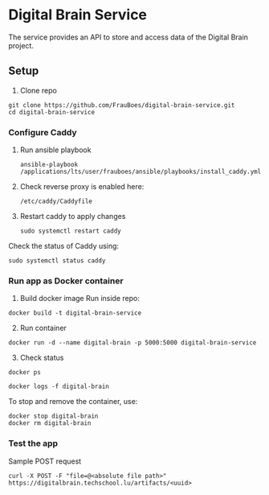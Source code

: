 # Digital Brain Service
The service provides an API to store and access data of the Digital Brain project. 

## Setup

1. Clone repo
```
git clone https://github.com/FrauBoes/digital-brain-service.git
cd digital-brain-service
```

### Configure Caddy

1. Run ansible playbook
   
   `ansible-playbook /applications/lts/user/frauboes/ansible/playbooks/install_caddy.yml`

2. Check reverse proxy is enabled here: 
   
   `/etc/caddy/Caddyfile`

3. Restart caddy to apply changes
   
   `sudo systemctl restart caddy`

Check the status of Caddy using:

`sudo systemctl status caddy`

### Run app as Docker container

1. Build docker image
Run inside repo: 

`docker build -t digital-brain-service`

2. Run container
   
`docker run -d --name digital-brain -p 5000:5000 digital-brain-service`

3. Check status
   
`docker ps`

`docker logs -f digital-brain`

To stop and remove the container, use:
```
docker stop digital-brain
docker rm digital-brain
```

### Test the app

Sample POST request

`curl -X POST -F "file=@<absolute file path>" https://digitalbrain.techschool.lu/artifacts/<uuid>`

